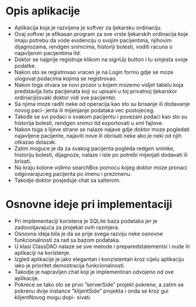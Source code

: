# Opis aplikacije
* Aplikacija koja je razvijena je softver za ljekarsku ordinaciju.
* Ovaj softver je efikasan program za sve vrste ljekarskih ordinacija koje imaju potrebu da vode evidenciju o svojim pacijentima, njihovim dijagnozama, rendgen snimcima, historiji bolesti, voditi racuna o najavljenim pacijentima itd.
* Doktor se najprije registruje klikom na signUp button i tu smjesta svoje podatke.
* Nakon sto se registrovao vracen je na Login formu gdje se moze ulogovat podacima kojima se registrovao.
* Nakon toga otvara se novi prozor u kojem mozemo vidjet tabelu koja predstavlja listu pacijenata koji su upisani u toj privatnoj ljekarskor ordinaciji(svaki doktor vidi sve pacijente).
* Sa njima moze raditi neke od operacija kao sto su brisanje ili dodavanje novog paci- jenta ili mijenjanje podataka vec postojeceg.
* Takođe se svi podaci o svakom pacijentu i povezani podaci kao sto su historija bolesti, rendgen snimci itd exportovati u xml fajlove.
* Nakon toga s lijeve strane se nalaze najave gdje doktor moze pogledati najavljene pacijente, najaviti nove ili obrisati neke ako je neki od njih otkazao dolazak.
* Zatim moguce je da za svakog pacijenta pogleda redgen snimke, historiju bolesti, dijagnoze, nalaze i iste po potrebi mijenjati dodavati ili brisati.
* Na kraju kolone vidimo searchBox pomocu kojeg doktor moze pronaci odgovarajuceg pacijenta po imenu i prezimenu. 
* Takodje doktor posjeduje chat sa salterom.
# Osnovne ideje pri implementaciji
* Pri implementaciji koristena je SQLite baza podataka jer je zadovoljavajuća za projekat ovih razmjera. 
* Osnovna ideja bila je da se prije svega razviju neke osnovne funkcionalnosti za rad sa bazom podataka. 
* U klasi ClassDAO nalaze se sve metode i preparedstatementsi i nude ih aplikaciji na koristenje. 
* Izgled aplikacije je jako elegantan i konzistentan kroz cijelu aplikaciju iako je prioritet demostracija funkcionalnosti. 
* Takodje je napravljen chat koji je implementiran odvojeno od ove aplikacije. 
* Pokrece se tako sto se prvo ”serverSide” projekt pokrene, a zatim se pokrenu dvije instance ”klijentSide” projekta i onda se kroz gui klijentNovog mogu dopi- sivati.
